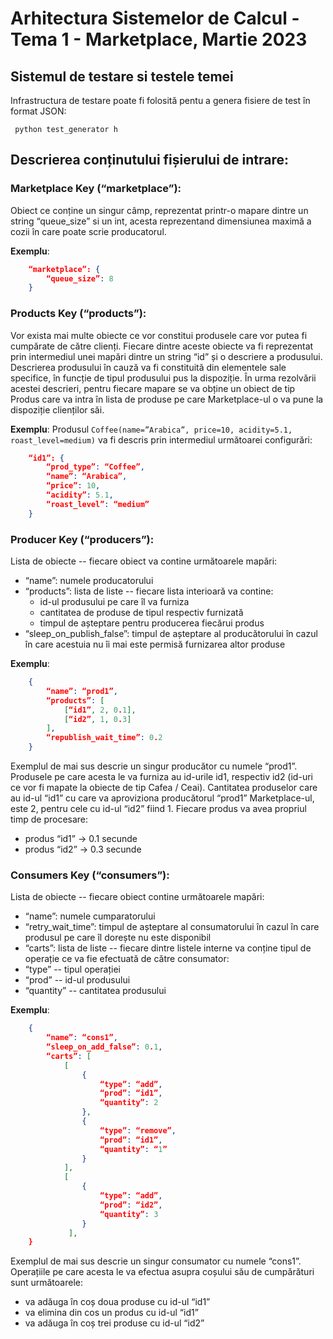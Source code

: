 # Arhitectura Sistemelor de Calcul - Tema 1 - Marketplace, Martie 2023

## Sistemul de testare si testele temei

Infrastructura de testare poate fi folosită pentu a genera fisiere de test în format JSON:

`` python test_generator h``

## Descrierea conținutului fișierului de intrare:

### Marketplace Key (“marketplace”):

Obiect ce conține un singur câmp, reprezentat printr-o mapare dintre un string “queue_size” si un int, acesta reprezentand dimensiunea maximă a cozii în care poate scrie producatorul.

**Exemplu**:
```json
    “marketplace”: {
        “queue_size”: 8
    }
```

### Products Key (“products”):
Vor exista mai multe obiecte ce vor constitui produsele care vor putea fi cumpărate de către clienți.  Fiecare dintre aceste obiecte va fi reprezentat prin intermediul unei mapări dintre un string “id” și o descriere a produsului. Descrierea produsului în cauză va fi constituită din elementele sale specifice, în funcție de tipul produsului pus la dispoziție. În urma rezolvării acestei descrieri, pentru fiecare mapare se va obține un obiect de tip Produs care va intra în lista de produse pe care Marketplace-ul o va pune la dispoziție clienților săi. 


**Exemplu**: 
	Produsul ``Coffee(name=”Arabica”, price=10, acidity=5.1, roast_level=medium)`` va fi descris prin intermediul următoarei configurări:
```json
    “id1”: {
	    “prod_type”: “Coffee”,
	    “name”: “Arabica”,
	    “price”: 10,
	    “acidity”: 5.1,
	    “roast_level”: “medium”
    }
```


### Producer Key (“producers”):

Lista de obiecte -- fiecare obiect va contine următoarele mapări:


- “name”: numele producatorului
- “products”: lista de liste -- fiecare lista interioară va contine:
    - id-ul produsului pe care îl va furniza
    - cantitatea de produse de tipul respectiv furnizată
    - timpul de așteptare pentru producerea fiecărui produs
- “sleep_on_publish_false”: timpul de așteptare al producătorului în cazul în care acestuia nu îi mai este permisă furnizarea altor produse

**Exemplu**:
```json
	{
	    “name”: “prod1”,
		“products”: [
	        [“id1”, 2, 0.1],
	        [“id2”, 1, 0.3]
        ],
        “republish_wait_time”: 0.2
    }
```

Exemplul de mai sus descrie un singur producător cu numele “prod1”. Produsele pe care acesta le va furniza au id-urile id1, respectiv id2 (id-uri ce vor fi mapate la obiecte de tip Cafea / Ceai). Cantitatea produselor care au id-ul “id1” cu care va aproviziona producătorul “prod1” Marketplace-ul, este 2, pentru cele cu id-ul “id2” fiind 1. Fiecare produs va avea propriul timp de procesare:

- produs “id1” -> 0.1 secunde
- produs “id2” -> 0.3 secunde


### Consumers Key (“consumers”):

Lista de obiecte -- fiecare obiect contine următoarele mapări:


- “name”: numele cumparatorului
- “retry_wait_time”: timpul de așteptare al consumatorului în cazul în care produsul pe care îl dorește nu este disponibil
- “carts”: lista de liste -- fiecare dintre listele interne va conține tipul de operație ce va fie efectuată de către consumator:
- “type” -- tipul operației
- “prod” -- id-ul produsului
- “quantity” -- cantitatea produsului

**Exemplu**:
```json
	{
		“name”: “cons1”,
		“sleep_on_add_false”: 0.1,
		“carts”: [
		    [
                { 
                    “type”: “add”,
                    “prod”: “id1”,
                    “quantity”: 2
                },
                {
			        “type”: “remove”,
			        “prod”: “id1”,
			        “quantity”: “1”
                }
            ],
			[
                {
                    “type”: “add”,
                    “prod”: “id2”,
                    “quantity”: 3
                }
             ],
    }
```

Exemplul de mai sus descrie un singur consumator cu numele “cons1”. Operațiile pe care acesta le va efectua asupra coșului său de cumpărături sunt următoarele:

- va adăuga în coș doua produse cu id-ul “id1”
- va elimina din cos un produs cu id-ul “id1”
- va adăuga în coș trei produse cu id-ul “id2”
